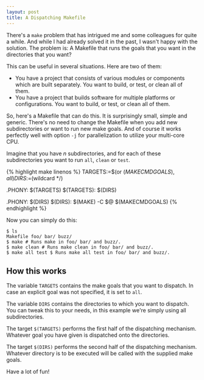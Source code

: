 ```yaml
---
layout: post
title: A Dispatching Makefile
---
```


There's a `make` problem that has intrigued me and some colleagues for quite a while.
And while I had already solved it in the past, I wasn't happy with the solution.
The problem is: A Makefile that runs the goals that you want in the directories that you want?

This can be useful in several situations.
Here are two of them:
* You have a project that consists of various modules or components which are built separately.
  You want to build, or test, or clean all of them.
* You have a project that builds software for multiple platforms or configurations.
  You want to build, or test, or clean all of them.

So, here's a Makefile that can do this.
It is surprisingly small, simple and generic.
There's no need to change the Makefile when you add new subdirectories or want to run new make goals.
And of course it works perfectly well with option `-j` for parallelization to utilize your multi-core CPU.

Imagine that you have *n* subdirectories, and for each of these subdirectories you want to run `all`, `clean` or `test`.

{% highlight make linenos %}
TARGETS:=$(or $(MAKECMDGOALS),all)
DIRS:=$(wildcard */)

.PHONY: $(TARGETS)
$(TARGETS): $(DIRS)

.PHONY: $(DIRS)
$(DIRS):
	$(MAKE) -C $@ $(MAKECMDGOALS)
{% endhighlight %}

Now you can simply do this:

    $ ls
    Makefile foo/ bar/ buzz/
    $ make # Runs make in foo/ bar/ and buzz/.
    $ make clean # Runs make clean in foo/ bar/ and buzz/.
    $ make all test $ Runs make all test in foo/ bar/ and buzz/.

## How this works

The variable `TARGETS` contains the make goals that you want to dispatch.
In case an explicit goal was not specified, it is set to `all`.

The variable `DIRS` contains the directories to which you want to dispatch.
You can tweak this to your needs, in this example we're simply using all subdirectories.

The target `$(TARGETS)` performs the first half of the dispatching mechanism.
Whatever goal you have given is dispatched onto the directories.

The target `$(DIRS)` performs the second half of the dispatching mechanism.
Whatever directory is to be executed will be called with the supplied make goals.


Have a lot of fun!

